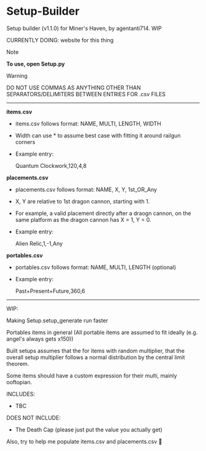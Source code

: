 # Setup-Builder
Setup builder (v1.1.0) for Miner's Haven, by agentanti714. WIP

CURRENTLY DOING: website for this thing

>[!NOTE]
>**To use, open Setup.py**

>[!WARNING]
>DO NOT USE COMMAS AS ANYTHING OTHER THAN SEPARATORS/DELIMITERS BETWEEN ENTRIES FOR .csv FILES

--------------------------------------------------
**items.csv**
- items.csv follows format: NAME, MULTI, LENGTH, WIDTH

- Width can use * to assume best case with fitting it around railgun corners

- Example entry:

  Quantum Clockwork,120,4,8

**placements.csv**
- placements.csv follows format: NAME, X, Y, 1st_OR_Any

- X, Y are relative to 1st dragon cannon, starting with 1.
- For example, a valid placement directly after a draogn cannon, on the same platform as the dragon cannon has X = 1, Y = 0.

- Example entry:
  
  Alien Relic,1,-1,Any

**portables.csv**
- portables.csv follows format: NAME, MULTI, LENGTH (optional)
- Example entry:
  
  Past+Present+Future,360,6

--------------------------------------------------
WIP:

Making Setup.setup_generate run faster

Portables items in general (All portable items are assumed to fit ideally (e.g. angel's always gets x150))

Built setups assumes that the for items with random multiplier, that the overall setup multiplier follows a normal distribution by the central limit theorem.

Some items should have a custom expression for their multi, mainly ooftopian.

INCLUDES:

- TBC

DOES NOT INCLUDE:

- The Death Cap (please just put the value you actually get)

Also, try to help me populate items.csv and placements.csv 🙏
